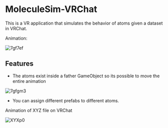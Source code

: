 # MoleculeSim-VRChat

This is a VR application that simulates the behavior of atoms given a dataset in VRChat.

Animation:

![7gf7ef](https://user-images.githubusercontent.com/8094167/228887275-f8491d00-e8cf-44c0-8c8e-9867c08a3a46.gif)

## Features

* The atoms exist inside a father GameObject so its possible to move the entire animation

![7gfgm3](https://user-images.githubusercontent.com/8094167/228888337-70e9f02d-6512-468a-9d6c-fa20d1f3cab1.gif)

* You can assign different prefabs to different atoms.
 
 
 
 Animation of XYZ file on VRChat
 
 ![XYXp0](https://user-images.githubusercontent.com/8094167/234337101-c6c4f972-af58-4fb5-8656-60316293c7f6.gif)
